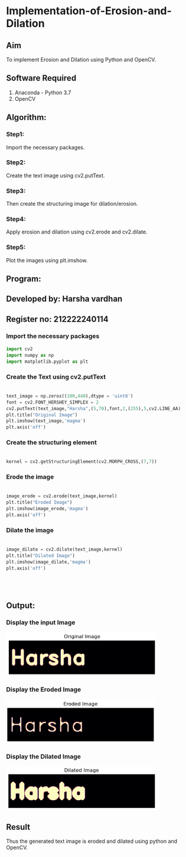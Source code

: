 # Implementation-of-Erosion-and-Dilation
## Aim
To implement Erosion and Dilation using Python and OpenCV.
## Software Required
1. Anaconda - Python 3.7
2. OpenCV
## Algorithm:
### Step1:
Import the necessary packages.

### Step2:
Create the text image using cv2.putText.

### Step3:
Then create the structuring image for dilation/erosion.

### Step4:
Apply erosion and dilation using cv2.erode and cv2.dilate.

### Step5:
Plot the images using plt.imshow.


## Program:
## Developed by: Harsha vardhan
## Register no: 212222240114
### Import the necessary packages
```python
import cv2
import numpy as np
import matplotlib.pyplot as plt
```
### Create the Text using cv2.putText
```python

text_image = np.zeros((100,440),dtype = 'uint8')
font = cv2.FONT_HERSHEY_SIMPLEX = 2
cv2.putText(text_image,"Harsha",(5,70),font,2,(255),5,cv2.LINE_AA)
plt.title("Original Image")
plt.imshow(text_image,'magma')
plt.axis('off')

```
### Create the structuring element
```python

kernel = cv2.getStructuringElement(cv2.MORPH_CROSS,(7,7))

```
### Erode the image


```python

image_erode = cv2.erode(text_image,kernel)
plt.title("Eroded Image")
plt.imshow(image_erode,'magma')
plt.axis('off')

```
### Dilate the image

```python

image_dilate = cv2.dilate(text_image,kernel)
plt.title("Dilated Image")
plt.imshow(image_dilate,'magma')
plt.axis('off')





```
## Output:

### Display the input Image
![OUTPUT](/Screenshot%20from%202023-05-08%2011-33-30.png)

### Display the Eroded Image
![OUTPUT](/Screenshot%20from%202023-05-08%2011-34-12.png)

### Display the Dilated Image
![OUTPUT](/Screenshot%20from%202023-05-08%2011-34-46.png)

## Result
Thus the generated text image is eroded and dilated using python and OpenCV.